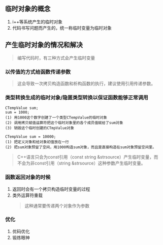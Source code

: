 ## 临时对象的概念

1. i++等系统产生的临时对象
2. 代码书写问题而产生的，统一称临时变量为临时对象

## 产生临时对象的情况和解决

>编写代码时，有三种方式会产生临时变量

### 以传值的方式给函数传递参数
> 这会导致一次拷贝构造函数和析构函数的执行，建议使用引用传递参数。

### 类型转换生成的临时对象/隐匿类型转换以保证函数能够正常调用
```
CTempValue sum;
sum = 1000; 
(1) 用1000这个数字创建了一个类型CTempValue的临时对象
(2) 调用拷贝赋值运算符把这个临时对象里的各个成员值赋给了sum对象
(3) 销毁这个临时创建的CTmpValue对象

CTempValue sum = 10000;
(1) 把定义对象和给对象初值放在一行
(2) 把sum对象预留了空间，用1000构造sum对象，而且是直接构造在sum对象预留空间里。
```
> C++语言只会为const引用（const string &strsource）产生临时变量，而不会为非const引用（string &strsource）这种参数产生临时变量。

### 函数返回对象的时候
1. 返回时会有一个拷贝构造临时变量的过程
2. 类外运算符重载
   >这种通常要传递两个对象作为参数

### 优化
1. 优码优化
2. 锻炼眼神